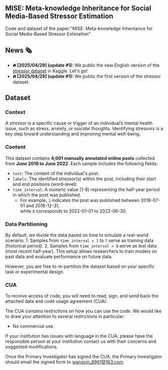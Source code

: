 ## MISE: Meta-knowledge Inheritance for Social Media-Based Stressor Estimation
Code and dataset of the paper:"MISE: Meta-knowledge Inheritance for Social Media-Based Stressor Estimation"

## News 🗞️

* **🔥 [2025/04/29] (update #1):** We public the new English version of the [stressor dataset](https://www.kaggle.com/datasets/xinwangcs/stressor-cause-of-mental-health-problem-dataset) in Kaggle. Let's go! 
* **🔥 [2025/04/29] (update #1):** We public the first version of the stressor dataset.  

## Dataset
### Context  
A *stressor* is a specific cause or trigger of an individual’s mental health issue, such as stress, anxiety, or suicidal thoughts. Identifying stressors is a key step toward understanding and improving mental well-being.

### Content  
This dataset contains **4,001 manually annotated online posts** collected from **June 2018 to June 2022**. Each sample includes the following fields:

- `text`: The content of the individual's post.  
- `labels`: The identified stressor(s) within the post, including their start and end positions (word-level).  
- `time_interval`: A numeric value (1-8) representing the half-year period in which the post was published.  
  - For example, `1` indicates the post was published between 2018-07-01 and 2018-12-31,  
    while `8` corresponds to 2022-01-01 to 2022-06-30.

### Data Partitioning  
By default, we divide the data based on time to simulate a real-world scenario:  1. Samples from `time_interval = 1` to `7` serve as training data (historical period). 2. Samples from `time_interval = 8` serve as test data (most recent half-year). This setup allows researchers to train models on past data and evaluate performance on future data.  

However, you are free to re-partition the dataset based on your specific task or experimental design.

### CUA
To receive access of code, you will need to read, sign, and send back the attached data and code usage agreement (CUA).

The CUA contains restrictions on how you can use the code. We would like to draw your attention to several restrictions in particular:

- No commercial use.

If your institution has issues with language in the CUA, please have the responsible person at your institution contact us with their concerns and suggested modifications.

Once the Primary Investigator has signed the CUA, the Primary Investigator should email the signed form to wangxin_6961@163.com
